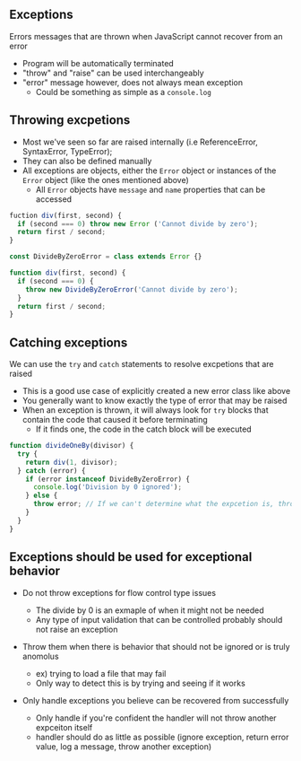 ## Exceptions ##
Errors messages that are thrown when JavaScript cannot recover from an error
- Program will be automatically terminated
- "throw" and "raise" can be used interchangeably
- "error" message however, does not always mean exception
  - Could be something as simple as a `console.log`


## Throwing excpetions ##
- Most we've seen so far are raised internally (i.e ReferenceError, SyntaxError, TypeError);
- They can also be defined manually
- All exceptions are objects, either the `Error` object or instances of the `Error` object (like the ones mentioned above)
  - All `Error` objects have `message` and `name` properties that can be accessed

```javascript
fuction div(first, second) {
  if (second === 0) throw new Error ('Cannot divide by zero');
  return first / second;
}
```
```javascript
const DivideByZeroError = class extends Error {}

function div(first, second) {
  if (second === 0) {
    throw new DivideByZeroError('Cannot divide by zero');
  }
  return first / second;
}
```

## Catching exceptions ##
We can use the `try` and `catch` statements to resolve excpetions that are raised
- This is a good use case of explicitly created a new error class like above
- You generally want to know exactly the type of error that may be raised
- When an exception is thrown, it will always look for `try` blocks that contain the code that caused it before terminating
  - If it finds one, the code in the catch block will be executed

```javascript
function divideOneBy(divisor) {
  try {
    return div(1, divisor);
  } catch (error) {
    if (error instanceof DivideByZeroError) {
      console.log('Division by 0 ignored');
    } else {
      throw error; // If we can't determine what the expcetion is, throw it, don't try to handle it
    }
  }
}
```

## Exceptions should be used for exceptional behavior ##
- Do not throw exceptions for flow control type issues
  - The divide by 0 is an exmaple of when it might not be needed
  - Any type of input validation that can be controlled probably should not raise an exception

- Throw them when there is behavior that should not be ignored or is truly anomolus
  - ex) trying to load a file that may fail
  - Only way to detect this is by trying and seeing if it works

- Only handle exceptions you believe can be recovered from successfully
  - Only handle if you're confident the handler will not throw another expceiton itself
  - handler should do as little as possible (ignore exception, return error value, log a message, throw another exception)
